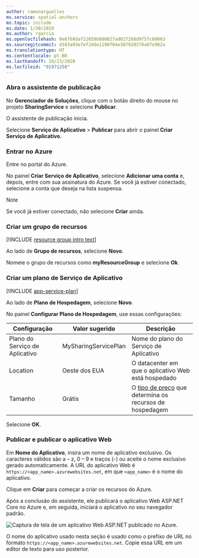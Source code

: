 ```yaml
---
author: ramonarguelles
ms.service: spatial-anchors
ms.topic: include
ms.date: 1/30/2019
ms.author: rgarcia
ms.openlocfilehash: 0e6f68daf22659b880827ad027268d9757c60063
ms.sourcegitcommit: d103a93e7ef2dde1298f04e307920378a87e982a
ms.translationtype: HT
ms.contentlocale: pt-BR
ms.lasthandoff: 10/13/2020
ms.locfileid: "91971250"
---
```

### <a name="open-the-publish-wizard"></a>Abra o assistente de publicação

No **Gerenciador de Soluções**, clique com o botão direito do mouse no projeto **SharingService** e selecione **Publicar**.

O assistente de publicação inicia. 

Selecione **Serviço de Aplicativo** > **Publicar** para abrir o painel **Criar Serviço de Aplicativo**.

### <a name="sign-in-to-azure"></a>Entrar no Azure

Entre no portal do Azure.

No painel **Criar Serviço de Aplicativo**, selecione **Adicionar uma conta** e, depois, entre com sua assinatura do Azure. Se você já estiver conectado, selecione a conta que deseja na lista suspensa.

   > [!NOTE]
   > Se você já estiver conectado, não selecione **Criar** ainda.
   >

### <a name="create-a-resource-group"></a>Criar um grupo de recursos

[!INCLUDE [resource group intro text](resource-group.md)]

Ao lado de **Grupo de recursos**, selecione **Novo**.

Nomeie o grupo de recursos como **myResourceGroup** e selecione **Ok**.

### <a name="create-an-app-service-plan"></a>Criar um plano de Serviço de Aplicativo

[!INCLUDE [app-service-plan](app-service-plan.md)]

Ao lado de **Plano de Hospedagem**, selecione **Novo**.

No painel **Configurar Plano de Hospedagem**, use essas configurações:

| Configuração | Valor sugerido | Descrição |
|-|-|-|
|Plano do Serviço de Aplicativo| MySharingServicePlan | Nome do plano do Serviço de Aplicativo |
| Location | Oeste dos EUA | O datacenter em que o aplicativo Web está hospedado |
| Tamanho | Grátis | O [tipo de preço](https://azure.microsoft.com/pricing/details/app-service/?ref=microsoft.com&utm_source=microsoft.com&utm_medium=docs&utm_campaign=visualstudio) que determina os recursos de hospedagem |

Selecione **OK**.

### <a name="create-and-publish-the-web-app"></a>Publicar e publicar o aplicativo Web

Em **Nome do Aplicativo**, insira um nome de aplicativo exclusivo. Os caracteres válidos são a – z, 0 – 9 e traços (-) ou aceite o nome exclusivo gerado automaticamente. A URL do aplicativo Web é `https://<app_name>.azurewebsites.net`, em que `<app_name>` é o nome do aplicativo.

Clique em **Criar** para começar a criar os recursos do Azure.

   Após a conclusão do assistente, ele publicará o aplicativo Web ASP.NET Core no Azure e, em seguida, iniciará o aplicativo no seu navegador padrão.

  ![Captura de tela de um aplicativo Web ASP.NET publicado no Azure.](./media/spatial-anchors-azure/web-app-running-live.png)

O nome do aplicativo usado nesta seção é usado como o prefixo de URL no formato `https://<app_name>.azurewebsites.net`. Copie essa URL em um editor de texto para uso posterior.
